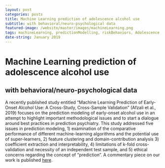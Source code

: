 ```yaml
---
layout: post
categories: posts
title: Machine Learning prediction of adolescence alcohol use 
subtitle: with behavioral/neuro-psychological data 
featured-image: /website/master/images/machineLearning.png
tags: machineLearning, predictionModelling, riskBehaviors, Adolescence
date-string: January 2019
---
```


# Machine Learning prediction of adolescence alcohol use 
## with behavioral/neuro-psychological data
A recently published study entitled “Machine Learning Prediction of Early-Onset Alcohol Use: A Cross-Study, Cross-Sample Validation” (Afzali et al., 2019) focuses on the prediction modeling of early-onset alcohol use in an attempt to highlight important methodological issues and to start a dialogue around best practices in prediction psychiatry. This study addressed five issues in prediction modeling, 1) examination of the comparative performance of different machine-learning algorithms and the potential use of super-learners, 2) feature clustering and domain-contribution analysis 3) coefficient extraction and interpretability, 4) limitations of k-fold cross-validation and necessity of an independent test sample, and 5) ethical concerns regarding the concept of “prediction”. A commentary piece on our work is published <a href="https://www.ncbi.nlm.nih.gov/pubmed/30854749">here</a>.
